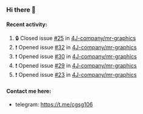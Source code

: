 ### Hi there 👋

#### Recent activity:
<!--START_SECTION:activity-->
1. 🔒 Closed issue [#25](https://github.com/4J-company/mr-graphics/issues/25) in [4J-company/mr-graphics](https://github.com/4J-company/mr-graphics)
2. ❗ Opened issue [#32](https://github.com/4J-company/mr-graphics/issues/32) in [4J-company/mr-graphics](https://github.com/4J-company/mr-graphics)
3. ❗ Opened issue [#30](https://github.com/4J-company/mr-graphics/issues/30) in [4J-company/mr-graphics](https://github.com/4J-company/mr-graphics)
4. ❗ Opened issue [#29](https://github.com/4J-company/mr-graphics/issues/29) in [4J-company/mr-graphics](https://github.com/4J-company/mr-graphics)
5. ❗ Opened issue [#23](https://github.com/4J-company/mr-graphics/issues/23) in [4J-company/mr-graphics](https://github.com/4J-company/mr-graphics)
<!--END_SECTION:activity-->

#### Contact me here:
 - telegram: https://t.me/cgsg106
